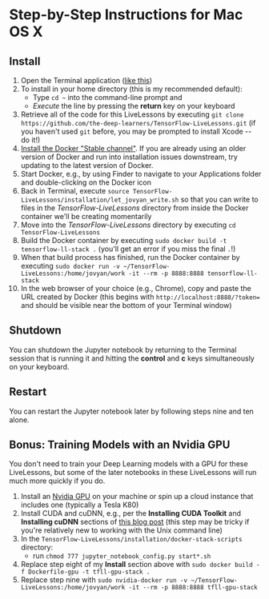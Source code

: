 # Step-by-Step Instructions for Mac OS X

## Install

1. Open the Terminal application ([like this](http://www.wikihow.com/Open-a-Terminal-Window-in-Mac))
2. To install in your home directory (this is my recommended default):
	* Type `cd ~` into the command-line prompt and 
	* *Execute* the line by pressing the **return** key on your keyboard
3. Retrieve all of the code for this LiveLessons by executing `git clone https://github.com/the-deep-learners/TensorFlow-LiveLessons.git` (if you haven't used `git` before, you may be prompted to install Xcode -- do it!)
4. [Install the Docker "Stable channel"](https://docs.docker.com/docker-for-mac/install/). If you are already using an older version of Docker and run into installation issues downstream, try updating to the latest version of Docker. 
5. Start Docker, e.g., by using Finder to navigate to your Applications folder and double-clicking on the Docker icon
6. Back in Terminal, execute `source TensorFlow-LiveLessons/installation/let_jovyan_write.sh` so that you can write to files in the *TensorFlow-LiveLessons* directory from inside the Docker container we'll be creating momentarily 
7. Move into the *TensorFlow-LiveLessons* directory by executing `cd TensorFlow-LiveLessons`
8. Build the Docker container by executing `sudo docker build -t tensorflow-ll-stack .` (you'll get an error if you miss the final `.`!)
9. When that build process has finished, run the Docker container by executing `sudo docker run -v ~/TensorFlow-LiveLessons:/home/jovyan/work -it --rm -p 8888:8888 tensorflow-ll-stack`
10. In the web browser of your choice (e.g., Chrome), copy and paste the URL created by Docker (this begins with `http://localhost:8888/?token=` and should be visible near the bottom of your Terminal window) 

## Shutdown

You can shutdown the Jupyter notebook by returning to the Terminal session that is running it and hitting the **control** and **c** keys simultaneously on your keyboard. 

## Restart

You can restart the Jupyter notebook later by following steps nine and ten alone. 

## Bonus: Training Models with an Nvidia GPU

You don't need to train your Deep Learning models with a GPU for these LiveLessons, but some of the later notebooks in these LiveLessons will run much more quickly if you do. 

1. Install an [Nvidia GPU](http://www.nvidia.com/content/global/global.php) on your machine or spin up a cloud instance that includes one (typically a Tesla K80)
1. Install CUDA and cuDNN, e.g., per the **Installing CUDA Toolkit** and **Installing cuDNN** sections of [this blog post](https://hackernoon.com/launch-a-gpu-backed-google-compute-engine-instance-and-setup-tensorflow-keras-and-jupyter-902369ed5272) (this step may be tricky if you're relatively new to working with the Unix command line)
2. In the `TensorFlow-LiveLessons/installation/docker-stack-scripts` directory:
	* run `chmod 777 jupyter_notebook_config.py start*.sh`
3. Replace step eight of my **Install** section above with `sudo docker build -f Dockerfile-gpu -t tfll-gpu-stack .`
4. Replace step nine with `sudo nvidia-docker run -v ~/TensorFlow-LiveLessons:/home/jovyan/work -it --rm -p 8888:8888 tfll-gpu-stack`
